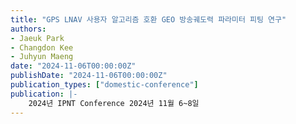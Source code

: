 ```yaml
---
title: "GPS LNAV 사용자 알고리즘 호환 GEO 방송궤도력 파라미터 피팅 연구"
authors:
- Jaeuk Park
- Changdon Kee
- Juhyun Maeng
date: "2024-11-06T00:00:00Z"
publishDate: "2024-11-06T00:00:00Z"
publication_types: ["domestic-conference"]
publication: |-
    2024년 IPNT Conference 2024년 11월 6~8일
---
```

